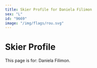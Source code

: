```yaml
---
title: Skier Profile for Daniela Filimon
sex: "L"
id: "9669"
image: "/img/flags/rou.svg" 
---
```


# Skier Profile

This page is for: Daniela Filimon.
    